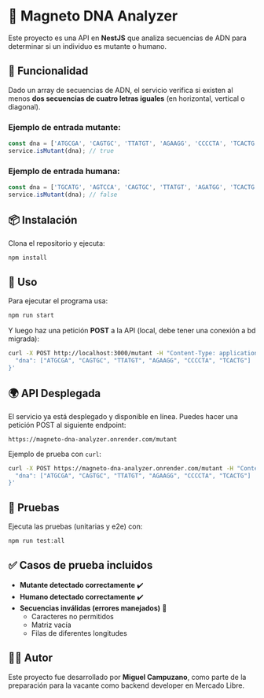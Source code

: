 # 🧬 Magneto DNA Analyzer

Este proyecto es una API en **NestJS** que analiza secuencias de ADN para determinar si un individuo es mutante o humano.

## 📌 Funcionalidad

Dado un array de secuencias de ADN, el servicio verifica si existen al menos **dos secuencias de cuatro letras iguales** (en horizontal, vertical o diagonal).

### Ejemplo de entrada mutante:
```ts
const dna = ['ATGCGA', 'CAGTGC', 'TTATGT', 'AGAAGG', 'CCCCTA', 'TCACTG'];
service.isMutant(dna); // true
```

### Ejemplo de entrada humana:
```ts
const dna = ['TGCATG', 'AGTCCA', 'CAGTGC', 'TTATGT', 'AGATGG', 'TCACTG'];
service.isMutant(dna); // false
```

## 📦 Instalación

Clona el repositorio y ejecuta:
```bash
npm install
```

## 🚀 Uso

Para ejecutar el programa usa:
```bash
npm run start
```
Y luego haz una petición **POST** a la API (local, debe tener una conexión a bd migrada):
```bash
curl -X POST http://localhost:3000/mutant -H "Content-Type: application/json" -d '{
  "dna": ["ATGCGA", "CAGTGC", "TTATGT", "AGAAGG", "CCCCTA", "TCACTG"]
}'
```

## 🌍 API Desplegada

El servicio ya está desplegado y disponible en línea. Puedes hacer una petición POST al siguiente endpoint:

```
https://magneto-dna-analyzer.onrender.com/mutant
```

Ejemplo de prueba con `curl`:

```bash
curl -X POST https://magneto-dna-analyzer.onrender.com/mutant -H "Content-Type: application/json" -d '{
  "dna": ["ATGCGA", "CAGTGC", "TTATGT", "AGAAGG", "CCCCTA", "TCACTG"]
}'
```

## 🧪 Pruebas

Ejecuta las pruebas (unitarias y e2e) con:
```bash
npm run test:all
```

## ✅ Casos de prueba incluidos

- **Mutante detectado correctamente** ✔️  
- **Humano detectado correctamente** ✔️  
- **Secuencias inválidas (errores manejados)** 🚨
  - Caracteres no permitidos  
  - Matriz vacía  
  - Filas de diferentes longitudes  

## 👨‍💻 Autor

Este proyecto fue desarrollado por **Miguel Campuzano**, como parte de la preparación para la vacante como backend developer en Mercado Libre.
